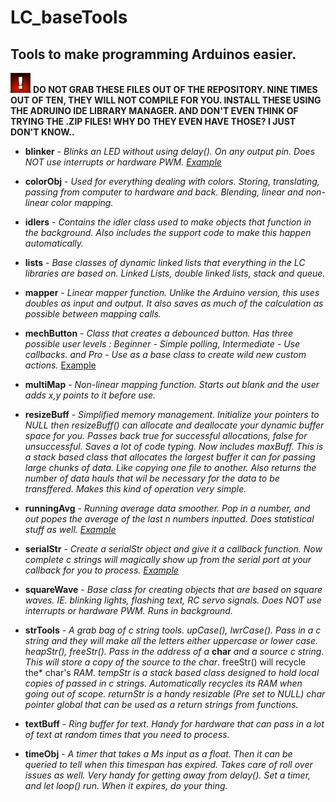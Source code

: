 # LC_baseTools
## Tools to make programming Arduinos easier.

 ![alt text](https://github.com/leftCoast/Arduino/blob/master/libraries/LC_icons/icons/standard/warn32.bmp) **DO NOT GRAB  THESE FILES OUT OF THE REPOSITORY. NINE TIMES OUT OF TEN, THEY WILL NOT COMPILE FOR YOU. INSTALL THESE USING THE ADRUINO IDE LIBRARY MANAGER. AND DON'T EVEN THINK OF TRYING THE .ZIP FILES! WHY DO THEY EVEN HAVE THOSE? I JUST DON'T KNOW..**

- **blinker** - *Blinks an LED without using delay(). On any output pin. Does NOT use interrupts or hardware PWM. [Example](examples/auto_blinkers)*

- **colorObj** - *Used for everything dealing with colors. Storing, translating, passing from computer to hardware and back. Blending, linear and non-linear color mapping.*

- **idlers** - *Contains the idler class used to make objects that function in the background. Also includes the support code to make this happen automatically.*

- **lists** - *Base classes of dynamic linked lists that everything in the LC libraries are based on. Linked Lists, double linked lists, stack and queue.*

- **mapper** - *Linear mapper function. Unlike the Arduino version, this uses doubles as input and output. It also saves as much of the calculation as possible between mapping calls.*

- **mechButton** - *Class that creates a debounced button. Has three possible user levels : Beginner - Simple polling, Intermediate - Use callbacks. and Pro - Use as a base class to create wild new custom actions.* [Example](examples/mechButton_Beginner)

- **multiMap** - *Non-linear mapping function. Starts out blank and the user adds x,y points to it before use.*

- **resizeBuff** - *Simplified memory management. Initialize your pointers to NULL then resizeBuff() can allocate and deallocate your dynamic buffer space for you. Passes back true for successful allocations, false for unsuccessful. Saves a lot of code typing. Now includes maxBuff. This is a stack based class that allocates the largest buffer it can for passing large chunks of data. Like copying one file to another. Also returns the number of data hauls that wil be necessary for the data to be transffered. Makes this kind of operation very simple.*

- **runningAvg** - *Running average data smoother. Pop in a number, and out popes the average of the last n numbers inputted. Does statistical stuff as well. [Example](examples/runningAvg)*

- **serialStr** - *Create a serialStr object and give it a callback function. Now complete c strings will magically show up from the serial port at your callback for you to process. [Example](examples/serialStr)*

- **squareWave** - *Base class for creating objects that are based on square waves. IE. blinking lights, flashing text, RC servo signals. Does NOT use interrupts or hardware PWM. Runs in background.*

- **strTools** - *A grab bag of c string tools. upCase(), lwrCase(). Pass in a c string and they will make all the letters either uppercase or lower case. heapStr(), freeStr(). Pass in the address of a* **char** *and a source c string. This will store a copy of the source to the char*. freeStr() will recycle the*  char's  *RAM. tempStr is a stack based class designed to hold local copies of passed in c strings. Automatically recycles its RAM when going out of scope. returnStr is a handy resizable (Pre set to NULL) char pointer global that can be used as a return strings from functions.*

- **textBuff** - *Ring buffer for text. Handy for hardware that can pass in a lot of text at random times that you need to process.*

- **timeObj** - *A timer that takes a Ms input as a float. Then it can be queried to tell when this timespan has expired. Takes care of roll over issues as well. Very handy for getting away from delay(). Set a timer, and let loop() run. When it expires, do your thing.*
